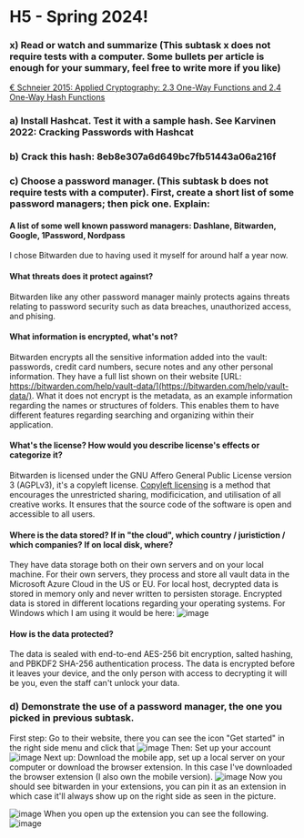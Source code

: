 # H5 - Spring 2024!

### x) Read or watch and summarize (This subtask x does not require tests with a computer. Some bullets per article is enough for your summary, feel free to write more if you like)
[€ Schneier 2015: Applied Cryptography: 2.3 One-Way Functions and 2.4 One-Way Hash Functions](https://learning.oreilly.com/library/view/applied-cryptography-protocols/9781119096726/10_chap02.html#chap02-sec003)

### a) Install Hashcat. Test it with a sample hash. See Karvinen 2022: Cracking Passwords with Hashcat
### b) Crack this hash: 8eb8e307a6d649bc7fb51443a06a216f
### c) Choose a password manager. (This subtask b does not require tests with a computer). First, create a short list of some password managers; then pick one. Explain:
#### A list of some well known password managers: Dashlane, Bitwarden, Google, 1Password, Nordpass

I chose Bitwarden due to having used it myself for around half a year now.

#### What threats does it protect against?
Bitwarden like any other password manager mainly protects agains threats relating to password security such as data breaches, unauthorized access, and phising.
  
#### What information is encrypted, what's not?
Bitwarden encrypts all the sensitive information added into the vault: passwords, credit card numbers, secure notes and any other personal information. They have a full list shown on their website [URL: https://bitwarden.com/help/vault-data/](https://bitwarden.com/help/vault-data/). What it does not encrypt is the metadata, as an example information regarding the names or structures of folders. This enables them to have different features regarding searching and organizing within their application. 
  
#### What's the license? How would you describe license's effects or categorize it?
Bitwarden is licensed under the GNU Affero General Public License version 3 (AGPLv3), it's a copyleft license. [Copyleft licensing](https://bytescare.com/blog/difference-between-copyright-and-copyleft) is a method that encourages the unrestricted sharing, modificication, and utilisation of all creative works. It ensures that the source code of the software is open and accessible to all users.
  
#### Where is the data stored? If in "the cloud", which country / juristiction / which companies? If on local disk, where?
They have data storage both on their own servers and on your local machine. For their own servers, they process and store all vault data in the Microsoft Azure Cloud in the US or EU. For local host, decrypted data is stored in memory only and never written to persisten storage. Encrypted data is stored in different locations regarding your operating systems. For Windows which I am using it would be here:
![image](https://github.com/Karoqnq/bite_spring2024_is/assets/112175331/c68c5e82-3674-4c80-af93-6e6d8366ed36)
 
#### How is the data protected?
  The data is sealed with end-to-end AES-256 bit encryption, salted hashing, and PBKDF2 SHA-256 authentication process. The data is encrypted before it leaves your device, and the only person with access to decrypting it will be you, even the staff can't unlock your data. 
  
### d) Demonstrate the use of a password manager, the one you picked in previous subtask.

First step: Go to their website, there you can see the icon "Get started" in the right side menu and click that
![image](https://github.com/Karoqnq/bite_spring2024_is/assets/112175331/b8d150ca-d488-4f5b-a4d1-a5b3e296936e)
Then: Set up your account
![image](https://github.com/Karoqnq/bite_spring2024_is/assets/112175331/57b9d9b1-cd7c-41df-b5e3-3596802c8df7)
Next up: Download the mobile app, set up a local server on your computer or download the browser extension. In this case I've downloaded the browser extension (I also own the mobile version).
![image](https://github.com/Karoqnq/bite_spring2024_is/assets/112175331/6f659c86-2102-4bb9-9548-e023953e2f9b)
Now you should see bitwarden in your extensions, you can pin it as an extension in which case it'll always show up on the right side as seen in the picture.

![image](https://github.com/Karoqnq/bite_spring2024_is/assets/112175331/bc7f179a-2996-47d8-a686-2468f622f2c9)
When you open up the extension you can see the following.
![image](https://github.com/Karoqnq/bite_spring2024_is/assets/112175331/e452d2a1-6f05-4e2e-b6d2-f6923ea81a77)



